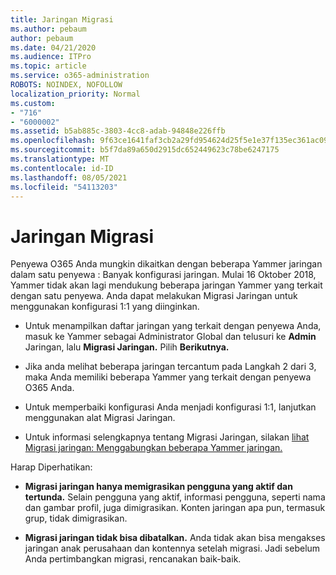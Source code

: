 ```yaml
---
title: Jaringan Migrasi
ms.author: pebaum
author: pebaum
ms.date: 04/21/2020
ms.audience: ITPro
ms.topic: article
ms.service: o365-administration
ROBOTS: NOINDEX, NOFOLLOW
localization_priority: Normal
ms.custom:
- "716"
- "6000002"
ms.assetid: b5ab885c-3803-4cc8-adab-94848e226ffb
ms.openlocfilehash: 9f63ce1641faf3cb2a29fd954624d25f5e1e37f135ec361ac09668086d78aa3e
ms.sourcegitcommit: b5f7da89a650d2915dc652449623c78be6247175
ms.translationtype: MT
ms.contentlocale: id-ID
ms.lasthandoff: 08/05/2021
ms.locfileid: "54113203"
---
```

# <a name="network-migration"></a>Jaringan Migrasi

Penyewa O365 Anda mungkin dikaitkan dengan beberapa Yammer jaringan dalam satu penyewa : Banyak konfigurasi jaringan. Mulai 16 Oktober 2018, Yammer tidak akan lagi mendukung beberapa jaringan Yammer yang terkait dengan satu penyewa. Anda dapat melakukan Migrasi Jaringan untuk menggunakan konfigurasi 1:1 yang diinginkan.
  
- Untuk menampilkan daftar jaringan yang terkait dengan penyewa Anda, masuk ke Yammer sebagai Administrator Global dan telusuri ke **Admin** Jaringan, lalu **Migrasi Jaringan.** Pilih **Berikutnya.**

- Jika anda melihat beberapa jaringan tercantum pada Langkah 2 dari 3, maka Anda memiliki beberapa Yammer yang terkait dengan penyewa O365 Anda.

- Untuk memperbaiki konfigurasi Anda menjadi konfigurasi 1:1, lanjutkan menggunakan alat Migrasi Jaringan.

- Untuk informasi selengkapnya tentang Migrasi Jaringan, silakan [lihat Migrasi jaringan: Menggabungkan beberapa Yammer jaringan.](https://docs.microsoft.com/yammer/configure-your-yammer-network/consolidate-multiple-yammer-networks)

Harap Diperhatikan:
  
- **Migrasi jaringan hanya memigrasikan pengguna yang aktif dan tertunda.** Selain pengguna yang aktif, informasi pengguna, seperti nama dan gambar profil, juga dimigrasikan. Konten jaringan apa pun, termasuk grup, tidak dimigrasikan.

- **Migrasi jaringan tidak bisa dibatalkan.** Anda tidak akan bisa mengakses jaringan anak perusahaan dan kontennya setelah migrasi. Jadi sebelum Anda pertimbangkan migrasi, rencanakan baik-baik.
